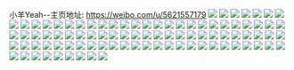 小羊Yeah--主页地址: https://weibo.com/u/5621557179 
![](https://wx4.sinaimg.cn/mw2000/0068rtP5ly1h9fc47ksaqj30sg0sgdlj.jpg) 
![](https://wx4.sinaimg.cn/mw2000/0068rtP5ly1h9fc45yzcvj30sg0sg441.jpg) 
![](https://wx4.sinaimg.cn/mw2000/0068rtP5ly1h9fc477qo4j30u00u0wjt.jpg) 
![](https://wx4.sinaimg.cn/mw2000/0068rtP5ly1h8hf9eng0gj30n01ds7p1.jpg) 
![](https://wx4.sinaimg.cn/mw2000/0068rtP5ly1h8dpyrdp4kj30u00u0qd5.jpg) 
![](https://wx4.sinaimg.cn/mw2000/0068rtP5ly1h8dpysshzcj30u00u043p.jpg) 
![](https://wx4.sinaimg.cn/mw2000/0068rtP5ly1h8dpyrpvxlj30u00u0thj.jpg) 
![](https://wx4.sinaimg.cn/mw2000/0068rtP5ly1h8dpyqteboj30u00u010o.jpg) 
![](https://wx4.sinaimg.cn/mw2000/0068rtP5ly1h8dpys4ufdj30u00u0qca.jpg) 
![](https://wx4.sinaimg.cn/mw2000/0068rtP5ly1h8dpyr280oj30u00u0q9c.jpg) 
![](https://wx4.sinaimg.cn/mw2000/0068rtP5ly1h8dpyt89mgj30u00u047p.jpg) 
![](https://wx4.sinaimg.cn/mw2000/0068rtP5ly1h8dpysgsxwj30u00u0jzz.jpg) 
![](https://wx4.sinaimg.cn/mw2000/0068rtP5ly1h8acrwqfx9j30u0140464.jpg) 
![](https://wx4.sinaimg.cn/mw2000/0068rtP5ly1h8actbk8ubj30u0140jya.jpg) 
![](https://wx4.sinaimg.cn/mw2000/0068rtP5ly1h87w2xkat3j30u01sytfh.jpg) 
![](https://wx4.sinaimg.cn/mw2000/0068rtP5ly1h7y2f97ksij30u01sz15l.jpg) 
![](https://wx4.sinaimg.cn/mw2000/0068rtP5ly1h7y2f8pxy1j30u01nzdrw.jpg) 
![](https://wx4.sinaimg.cn/mw2000/0068rtP5ly1h7y2f9mghvj30u01o0k40.jpg) 
![](https://wx4.sinaimg.cn/mw2000/0068rtP5ly1h7sbjfpvrtj30u00u1tgx.jpg) 
![](https://wx4.sinaimg.cn/mw2000/0068rtP5ly1h7sbjg7lazj30u01nzk0z.jpg) 
![](https://wx4.sinaimg.cn/mw2000/0068rtP5ly1h7sbjgkrjyj30u01nzdn5.jpg) 
![](https://wx4.sinaimg.cn/mw2000/0068rtP5ly1h7sbk5wsccj30u01nzn5k.jpg) 
![](https://wx4.sinaimg.cn/mw2000/0068rtP5ly1h6q8ejz5pbj30u00u0wf4.jpg) 
![](https://wx4.sinaimg.cn/mw2000/0068rtP5ly1h6q8ekboffj30u00u0tbb.jpg) 
![](https://wx4.sinaimg.cn/mw2000/0068rtP5ly1h6m55grz6rj32dr36a7wi.jpg) 
![](https://wx4.sinaimg.cn/mw2000/0068rtP5ly1h6m586yusij30n01dq12u.jpg) 
![](https://wx4.sinaimg.cn/mw2000/0068rtP5ly1h6m56zd5mpj315o2bce81.jpg) 
![](https://wx4.sinaimg.cn/mw2000/0068rtP5ly1h6m55kxk2tj32dr36aqus.jpg) 
![](https://wx4.sinaimg.cn/mw2000/0068rtP5ly1h6m568ogarj315o2bchdt.jpg) 
![](https://wx4.sinaimg.cn/mw2000/0068rtP5ly1h6kyojmalzj32c02c0kjm.jpg) 
![](https://wx4.sinaimg.cn/mw2000/0068rtP5ly1h6kyoha45bj32c02c01ky.jpg) 
![](https://wx4.sinaimg.cn/mw2000/0068rtP5ly1h6kyoml08dj32922zg7wk.jpg) 
![](https://wx4.sinaimg.cn/mw2000/0068rtP5ly1h6kyon35baj30ty0teq5j.jpg) 
![](https://wx4.sinaimg.cn/mw2000/0068rtP5ly1h65bk5l37ej30my0s6jwd.jpg) 
![](https://wx4.sinaimg.cn/mw2000/0068rtP5ly1h61ye5w5n0j32dr36aqv7.jpg) 
![](https://wx4.sinaimg.cn/mw2000/0068rtP5ly1h61yeaqjz6j32dr36akjm.jpg) 
![](https://wx4.sinaimg.cn/mw2000/0068rtP5ly1h61yefmpclj32dr36aaic.jpg) 
![](https://wx4.sinaimg.cn/mw2000/0068rtP5ly1h61yfmh1jpj30wr10un1j.jpg) 
![](https://wx4.sinaimg.cn/mw2000/0068rtP5ly1h61yeg7w30j30u00u00x4.jpg) 
![](https://wx4.sinaimg.cn/mw2000/0068rtP5ly1h61yhmz5foj318q0tyh1v.jpg) 
![](https://wx4.sinaimg.cn/mw2000/0068rtP5ly1h61yeio9cjj30nm0nn77b.jpg) 
![](https://wx4.sinaimg.cn/mw2000/0068rtP5ly1h61yeie5adj31lm1lme81.jpg) 
![](https://wx4.sinaimg.cn/mw2000/0068rtP5ly1h61ye0d9cyj32dr36akjn.jpg) 
![](https://wx4.sinaimg.cn/mw2000/0068rtP5ly1h5yfbmmtclj30n01ds17b.jpg) 
![](https://wx4.sinaimg.cn/mw2000/0068rtP5ly1h5yfcex2n1j30u00u3adc.jpg) 
![](https://wx4.sinaimg.cn/mw2000/0068rtP5ly1h5k16552ldj30u00u07c6.jpg) 
![](https://wx4.sinaimg.cn/mw2000/0068rtP5ly1h580q9u5nrj32c02c0x6p.jpg) 
![](https://wx4.sinaimg.cn/mw2000/0068rtP5ly1h580q8xvchj31o01o07wh.jpg) 
![](https://wx4.sinaimg.cn/mw2000/0068rtP5ly1h580qhj1s3j32c02c0b29.jpg) 
![](https://wx4.sinaimg.cn/mw2000/0068rtP5ly1h580qieuolj3282282u0x.jpg) 
![](https://wx4.sinaimg.cn/mw2000/0068rtP5ly1h580qjlaslj33402c0hdt.jpg) 
![](https://wx4.sinaimg.cn/mw2000/0068rtP5ly1h580qktvlej32c02c0b2a.jpg) 
![](https://wx4.sinaimg.cn/mw2000/0068rtP5ly1h580qlosz3j32c02c0npd.jpg) 
![](https://wx4.sinaimg.cn/mw2000/0068rtP5ly1h580qm0lzvj30mz0mzn1s.jpg) 
![](https://wx4.sinaimg.cn/mw2000/0068rtP5ly1h57xremu01j31k91m37wi.jpg) 
![](https://wx4.sinaimg.cn/mw2000/0068rtP5ly1h57xl234htj31o01o04qq.jpg) 
![](https://wx4.sinaimg.cn/mw2000/0068rtP5ly1h57xl2wp73j31o01o04qq.jpg) 
![](https://wx4.sinaimg.cn/mw2000/0068rtP5ly1h4ugokugnkj30u20u2q9u.jpg) 
![](https://wx4.sinaimg.cn/mw2000/0068rtP5ly1h4ugoowufdj32c02c04qq.jpg) 
![](https://wx4.sinaimg.cn/mw2000/0068rtP5ly1h4ugopmqbjj30t40u0k3w.jpg) 
![](https://wx4.sinaimg.cn/mw2000/0068rtP5ly1h4ugoio365j32d41whe81.jpg) 
![](https://wx4.sinaimg.cn/mw2000/0068rtP5ly1h4h93senl2j3334334e89.jpg) 
![](https://wx4.sinaimg.cn/mw2000/0068rtP5ly1h4h93vd74lj3334334qva.jpg) 
![](https://wx4.sinaimg.cn/mw2000/0068rtP5ly1h4h93pgyzcj33343347wo.jpg) 
![](https://wx4.sinaimg.cn/mw2000/0068rtP5ly1h4h940o9n1j3334334u18.jpg) 
![](https://wx4.sinaimg.cn/mw2000/0068rtP5ly1h4eyn1raprj31o01o0hdt.jpg) 
![](https://wx4.sinaimg.cn/mw2000/0068rtP5ly1h4eymx52l3j31fm1fm1kx.jpg) 
![](https://wx4.sinaimg.cn/mw2000/0068rtP5ly1h48fg15w2jj30u00u0ai0.jpg) 
![](https://wx4.sinaimg.cn/mw2000/0068rtP5ly1h48fg1huqoj30u00u0gqa.jpg) 
![](https://wx4.sinaimg.cn/mw2000/0068rtP5ly1h48fg22m12j30u00u0qaa.jpg) 
![](https://wx4.sinaimg.cn/mw2000/0068rtP5ly1h48fg34nusj30u00u0ae9.jpg) 
![](https://wx4.sinaimg.cn/mw2000/0068rtP5ly1h48fg0qky5j30u00u0dn1.jpg) 
![](https://wx4.sinaimg.cn/mw2000/0068rtP5ly1h48fg2rrh8j30u00u0dks.jpg) 
![](https://wx4.sinaimg.cn/mw2000/0068rtP5ly1h48ffzts1lj30u00u0tgt.jpg) 
![](https://wx4.sinaimg.cn/mw2000/0068rtP5ly1h48fg3rvzrj30u00u0ae5.jpg) 
![](https://wx4.sinaimg.cn/mw2000/0068rtP5ly1h43gzoblu0j30u00u0dob.jpg) 
![](https://wx4.sinaimg.cn/mw2000/0068rtP5ly1h43gzrip2gj30u00u011n.jpg) 
![](https://wx4.sinaimg.cn/mw2000/0068rtP5ly1h43gzr0moij30u00u07a6.jpg) 
![](https://wx4.sinaimg.cn/mw2000/0068rtP5ly1h43gznr6idj30u00u048r.jpg) 
![](https://wx4.sinaimg.cn/mw2000/0068rtP5ly1h43gzpq7z2j30u00u046j.jpg) 
![](https://wx4.sinaimg.cn/mw2000/0068rtP5ly1h43gzoq54fj30u00u07d7.jpg) 
![](https://wx4.sinaimg.cn/mw2000/0068rtP5ly1h43gzpccgij30u014q4dg.jpg) 
![](https://wx4.sinaimg.cn/mw2000/0068rtP5ly1h43gzq90i1j30u00u0aie.jpg) 
![](https://wx4.sinaimg.cn/mw2000/0068rtP5ly1h43gzqp1ozj30u00u0n6a.jpg) 
![](https://wx4.sinaimg.cn/mw2000/0068rtP5ly1h428xz1lg4j31o01o0dyo.jpg) 
![](https://wx4.sinaimg.cn/mw2000/0068rtP5ly1h428y0o7l0j31o01o0atz.jpg) 
![](https://wx4.sinaimg.cn/mw2000/0068rtP5ly1h428y173zwj31o01o0ayq.jpg) 
![](https://wx4.sinaimg.cn/mw2000/0068rtP5ly1h428zhy99fj31o01o0b29.jpg) 
![](https://wx4.sinaimg.cn/mw2000/0068rtP5ly1h428zgz7l4j31o01o0e81.jpg) 
![](https://wx4.sinaimg.cn/mw2000/0068rtP5ly1h428zit594j31kp1kpe81.jpg) 
![](https://wx4.sinaimg.cn/mw2000/0068rtP5ly1h4290hzl2lj30n00mo7gn.jpg) 
